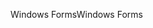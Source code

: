 <span data-ttu-id="82f10-101">Windows Forms</span><span class="sxs-lookup"><span data-stu-id="82f10-101">Windows Forms</span></span>